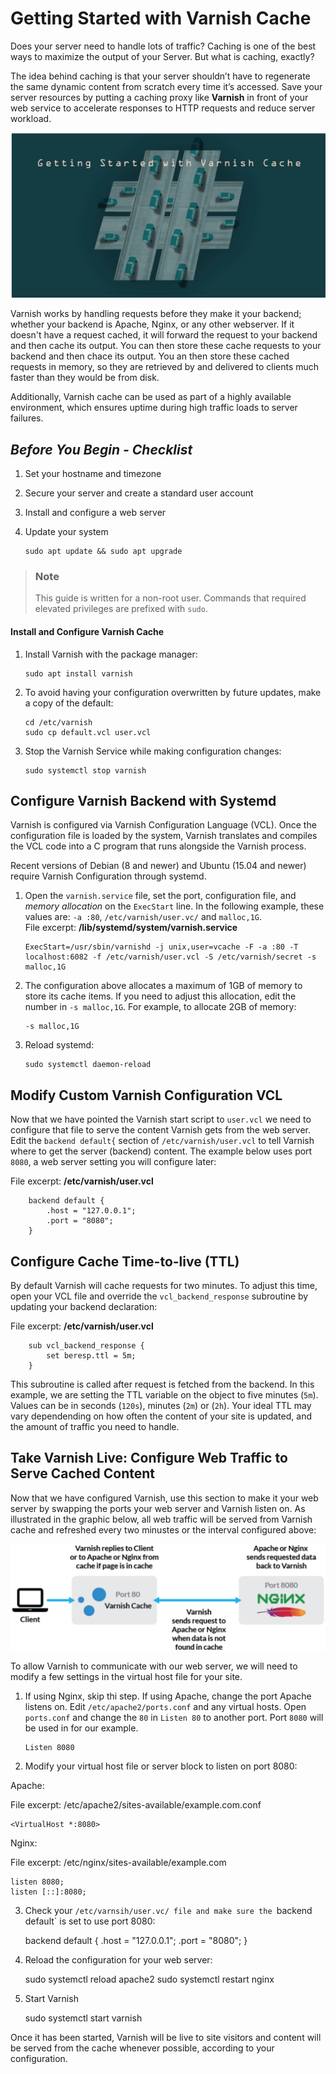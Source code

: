 # Getting Started with Varnish Cache

Does your server need to handle lots of traffic? Caching is one of the best ways to maximize the output of your Server. But what is caching, exactly?

The idea behind caching is that your server shouldn’t have to regenerate the same dynamic content from scratch every time it’s accessed. Save your server resources by putting a caching proxy like **Varnish** in front of your web service to accelerate responses to HTTP requests and reduce server workload.  

![alt text](https://github.com/kbab6aoo/HowToArticles/blob/myRedHatPackageManager/HowToArticles/varnish.png)  

Varnish works by handling requests before they make it your backend; whether your backend is Apache, Nginx, or any other webserver.  If it doesn't have a request cached, it will forward the request to your backend and then cache its output.  You can then store these cache requests to your backend and then chace its output.  You an then store these cached requests in memory, so they are retrieved by and delivered to clients much faster than they would be from disk.  

Additionally, Varnish cache can be used as part of a highly available environment, which ensures uptime during high traffic loads to server failures.  

## _Before You Begin - Checklist_  

1.	Set your hostname and timezone
2.	Secure your server and create a standard user account 
3.	Install and configure a web server
4.	Update your system
	
		sudo apt update && sudo apt upgrade
>### Note
>This guide is written for a non-root user.  Commands that required elevated privileges are prefixed with `sudo`.

#### Install and Configure Varnish Cache

1.	Install Varnish with the package manager:

		sudo apt install varnish
2.	To avoid having your configuration overwritten by future updates, make a copy of the default:

		cd /etc/varnish
		sudo cp default.vcl user.vcl
3.	Stop the Varnish Service while making configuration changes:

		sudo systemctl stop varnish

## Configure Varnish Backend with Systemd
Varnish is configured via Varnish Configuration Language (VCL).  Once the configuration file is loaded by the system, Varnish translates and compiles the VCL code into a C program that runs alongside the Varnish process.  

Recent versions of Debian (8 and newer) and Ubuntu (15.04 and newer) require Varnish Configuration through systemd.

1.	Open the `varnish.service` file, set the port, configuration file, and _memory allocation_ on the `ExecStart` line.  In the following example, these values are: `-a :80`, `/etc/varnish/user.vc/` and `malloc,1G`.  
File excerpt: **/lib/systemd/system/varnish.service**

		ExecStart=/usr/sbin/varnishd -j unix,user=vcache -F -a :80 -T localhost:6082 -f /etc/varnish/user.vcl -S /etc/varnish/secret -s malloc,1G

2.	The configuration above allocates a maximum of 1GB of memory to store its cache items.  If you need to adjust this allocation, edit the number in `-s malloc,1G`.  For example, to allocate 2GB of memory:

		-s malloc,1G
3.	Reload systemd:

		sudo systemctl daemon-reload

## Modify Custom Varnish Configuration VCL

Now that we have pointed the Varnish start script to `user.vcl` we need to configure that file to serve the content Varnish gets from the web server.  Edit the `backend default{` section of `/etc/varnish/user.vcl` to tell Varnish where to get the server (backend) content.  The example below uses port `8080`, a web server setting you will configure later:  

File excerpt: **/etc/varnish/user.vcl**  

		backend default {
			.host = "127.0.0.1";
			.port = "8080";
		}

## Configure Cache Time-to-live (TTL)

By default Varnish will cache requests for two minutes.  To adjust this time, open your VCL file and override the `vcl_backend_response` subroutine by updating your backend declaration:

File excerpt: **/etc/varnish/user.vcl**  

		sub vcl_backend_response {
			set beresp.ttl = 5m;
		}

This subroutine is called after request is fetched from the backend.  In this example, we are setting the TTL variable on the object to five minutes (`5m`).  Values can be in seconds (`120s`), minutes (`2m`) or (`2h`).  Your ideal TTL may vary dependending on how often the content of your site is updated, and the amount of traffic you need to handle.

## Take Varnish Live: Configure Web Traffic to Serve Cached Content

Now that we have configured Varnish, use this section to make it your web server by swapping the ports your web server and Varnish listen on.  As illustrated in the graphic below, all web traffic will be served from Varnish cache and refreshed every two minustes or the interval configured above:  

![alt text](https://github.com/kbab6aoo/HowToArticles/blob/myRedHatPackageManager/HowToArticles/WebTrafficDiagram.png)  

To allow Varnish to communicate with our web server, we will need to modify a few settings in the virtual host file for your site.

1.	If using Nginx, skip thi step.  If using Apache, change the port Apache listens on.  Edit `/etc/apache2/ports.conf` and any virtual hosts.  Open `ports.conf` and change the `80` in `Listen 80` to another port.  Port `8080` will be used in for our example.

		Listen 8080

2.	Modify your virtual host file or server block to listen on port 8080:

Apache:

File excerpt: /etc/apache2/sites-available/example.com.conf
	
	<VirtualHost *:8080>

Nginx:

File excerpt: /etc/nginx/sites-available/example.com

	listen 8080;
	listen [::]:8080;

3.	Check your `/etc/varnsih/user.vc/ file and make sure the `backend default` is set to use port 8080:

	backend default	{
		.host = "127.0.0.1";
		.port = "8080";
	}

4. Reload the configuration for your web server:

	sudo systemctl reload apache2
	sudo systemctl restart nginx

5.	Start Varnish

	sudo systemctl start varnish

Once it has been started, Varnish will be live to site visitors and content will be served from the cache whenever possible, according to your configuration.





























